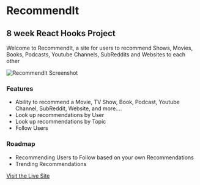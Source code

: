 # RecommendIt

## 8 week React Hooks Project

Welcome to RecommendIt, a site for users to recommend Shows, Movies, Books, Podcasts, Youtube Channels, SubReddits and Websites to each other

![RecommendIt Screenshot](https://raw.githubusercontent.com/tjstalcup/recommend-it/master/public/screenshot.png?token=AABR4JVYPLLNUGS4RI6J2B24ZN7DM)

### Features

- Ability to recommend a Movie, TV Show, Book, Podcast, Youtube Channel, SubReddit, Website, and more....
- Look up recommendations by User
- Look up recommendations by Topic
- Follow Users

### Roadmap

- Recommending Users to Follow based on your own Recommendations
- Trending Recommendations

[Visit the Live Site](https://recommend-it.herokuapp.com/)
